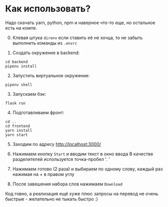 # Как использовать?
Надо скачать yarn, python, npm и наверное что-то еще, но остальное есть на компе.

0. Клевая штука `direnv` если ставить её не хочца, то не забыть выполнить команды из `.envrc`

1. Создать окружение в backend:
```
cd backend
pipenv install
```

2. Запустить виртуальное окружение:
```
pipenv shell
```

3. Запускаем бэк:
```
flask run
```

4. Подготавливаем фронт:
```
cd ..
cd frontend
yarn install
yarn start
```

5. Заходим по адресу [http://localhost:3000/](http://localhost:3000/)

6. Нажимаем кнопку `Start` и вводим текст в окно ввода
В качестве разделителей используется точка-пробел '. '

7. Нажимаем готово (2 раза) и выбираем по одному слову, каждый раз нажимая на + в правом углу

8. После завешения набора слов нажимаем `Download`

Код говно, а реализация ещё хуже плюс запросы на перевод не очень быстрые - желательно не тыкать быстро :)

